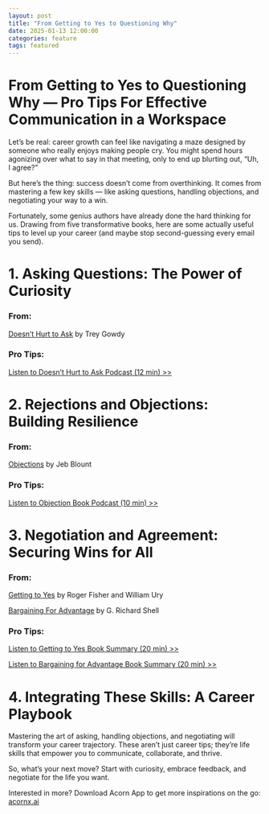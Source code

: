 ```yaml
---
layout: post
title: "From Getting to Yes to Questioning Why"
date: 2025-01-13 12:00:00
categories: feature
tags: featured
---
```


# From Getting to Yes to Questioning Why — Pro Tips For Effective Communication in a Workspace


Let’s be real: career growth can feel like navigating a maze designed by someone who really enjoys making people cry. You might spend hours agonizing over what to say in that meeting, only to end up blurting out, “Uh, I agree?”


But here’s the thing: success doesn’t come from overthinking. It comes from mastering a few key skills — like asking questions, handling objections, and negotiating your way to a win.

Fortunately, some genius authors have already done the hard thinking for us. Drawing from five transformative books, here are some actually useful tips to level up your career (and maybe stop second-guessing every email you send).

# 1. Asking Questions: The Power of Curiosity

### From:

[Doesn’t Hurt to Ask](https://www.goodreads.com/book/show/53919987-doesn-t-hurt-to-ask) by Trey Gowdy

### Pro Tips:

[Listen to Doesn’t Hurt to Ask Podcast (12 min) >>](https://acornx.ai/?type=book&slug=doesnt-hurt-to-ask)


# 2. Rejections and Objections: Building Resilience

### From:

[Objections](https://www.goodreads.com/book/show/40175355-objections) by Jeb Blount

### Pro Tips:

[Listen to Objection Book Podcast (10 min) >>](https://acornx.ai/?type=book&slug=objections)


# 3. Negotiation and Agreement: Securing Wins for All

### From:

[Getting to Yes](https://www.goodreads.com/book/show/313605.Getting_to_Yes) by Roger Fisher and William Ury

[Bargaining For Advantage](https://www.goodreads.com/book/show/23801.Bargaining_for_Advantage) by G. Richard Shell

### Pro Tips:

[Listen to Getting to Yes Book Summary (20 min) >>](https://acornx.ai/?type=book&slug=getting-to-yes)

[Listen to Bargaining for Advantage Book Summary (20 min) >>](https://acornx.ai/?type=book&slug=bargaining-for-advantage)



# 4. Integrating These Skills: A Career Playbook

Mastering the art of asking, handling objections, and negotiating will transform your career trajectory. These aren’t just career tips; they’re life skills that empower you to communicate, collaborate, and thrive.

So, what’s your next move? Start with curiosity, embrace feedback, and negotiate for the life you want.

Interested in more? Download Acorn App to get more inspirations on the go: [acornx.ai](http://acornx.ai/)
